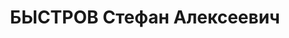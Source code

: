 ---
title: БЫСТРОВ Стефан Алексеевич
description: 'Род. в 1890, Тверская губ., русский, обр.: низшее, член ВКП(б). Проживал:
  Москва, Петровский пер., д. 8, кв. 17. Директор керамзитового завода в с.Воронцово.

  Арестован 09.04.1937. Обв. в участии в антисоветской террористической организации.
  Приговор: ВК ВС СССР, 27.10.1937 – ВМН. Расстрелян 27.10.1937, г.Москва.

  Реабилитирован ВК ВС СССР 04.08.1956'
---